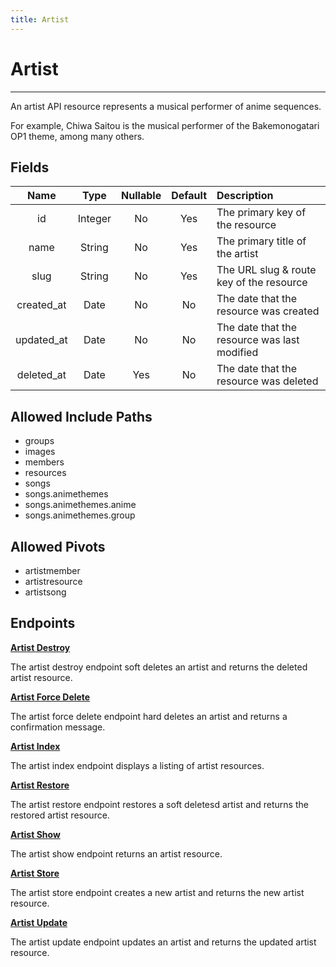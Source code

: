 ```yaml
---
title: Artist
---
```


# Artist

---

An artist API resource represents a musical performer of anime sequences.

For example, Chiwa Saitou is the musical performer of the Bakemonogatari OP1 theme, among many others.

## Fields

|    Name    |  Type   | Nullable | Default | Description                                                    |
| :--------: | :-----: | :------: | :-----: | :------------------------------------------------------------- |
| id         | Integer | No       | Yes     | The primary key of the resource                                |
| name       | String  | No       | Yes     | The primary title of the artist                                |
| slug       | String  | No       | Yes     | The URL slug & route key of the resource                       |
| created_at | Date    | No       | No      | The date that the resource was created                         |
| updated_at | Date    | No       | No      | The date that the resource was last modified                   |
| deleted_at | Date    | Yes      | No      | The date that the resource was deleted                         |

## Allowed Include Paths

* groups
* images
* members
* resources
* songs
* songs.animethemes
* songs.animethemes.anime
* songs.animethemes.group

## Allowed Pivots

* artistmember
* artistresource
* artistsong

## Endpoints

**[Artist Destroy](/wiki/artist/destroy/)**

The artist destroy endpoint soft deletes an artist and returns the deleted artist resource.

**[Artist Force Delete](/wiki/artist/forceDelete/)**

The artist force delete endpoint hard deletes an artist and returns a confirmation message.

**[Artist Index](/wiki/artist/index/)**

The artist index endpoint displays a listing of artist resources.

**[Artist Restore](/wiki/artist/restore/)**

The artist restore endpoint restores a soft deletesd artist and returns the restored artist resource.

**[Artist Show](/wiki/artist/show/)**

The artist show endpoint returns an artist resource.

**[Artist Store](/wiki/artist/store/)**

The artist store endpoint creates a new artist and returns the new artist resource.

**[Artist Update](/wiki/artist/update/)**

The artist update endpoint updates an artist and returns the updated artist resource.